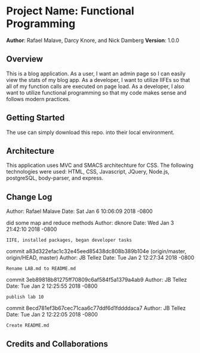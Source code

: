 # Project Name:  Functional Programming

**Author**: Rafael Malave, Darcy Knore, and Nick Damberg
**Version**: 1.0.0

## Overview
<!-- Provide a high level overview of what this application is and why you are building it, beyond the fact that it's an assignment for a Code Fellows 301 class. (i.e. What's your problem domain?) -->
This is a blog application.  As a user, I want an admin page so I can easily view the stats of my blog app.  As a developer, I want to utilize IIFEs so that all of my function calls are executed on page load.  As a developer, I also want to utilize functional programming so that my code makes sense and follows modern practices.

## Getting Started
<!-- What are the steps that a user must take in order to build this app on their own machine and get it running? -->
The use can simply download this repo. into their local environment.

## Architecture
<!-- Provide a detailed description of the application design. What technologies (languages, libraries, etc) you're using, and any other relevant design information. -->
This application uses MVC and SMACS architechture for CSS. The following technologies were used: HTML, CSS, Javascript, JQuery, Node.js, postgreSQL, body-parser, and express.

## Change Log
<!-- Use this are to document the iterative changes made to your application as each feature is successfully implemented. Use time stamps. Here's an examples: -->
Author: Rafael Malave 
Date:   Sat Jan 6 10:06:09 2018 -0800

   did some map and reduce methods
Author: dknore 
Date:   Wed Jan 3 21:42:10 2018 -0800

    IIFE, installed packages, began developer tasks

commit a83d322efac1c32e45eed85438dc808b389b104e (origin/master, origin/HEAD, master)
Author: JB Tellez 
Date:   Tue Jan 2 12:27:34 2018 -0800

    Rename LAB.md to README.md

commit 3eb89818b81275ff70809c6af584f5a1379a4ab9
Author: JB Tellez 
Date:   Tue Jan 2 12:25:55 2018 -0800

    publish lab 10

commit 8ecd781ef3b67cec71caa6c77ddf6d1fddddaca7
Author: JB Tellez 
Date:   Tue Jan 2 12:22:05 2018 -0800

    Create README.md


## Credits and Collaborations
<!-- Give credit (and a link) to other people or resources that helped you build this application. -->

